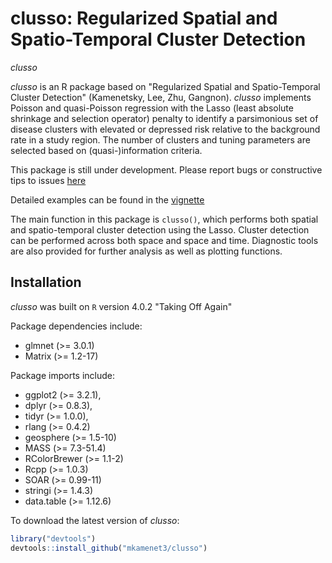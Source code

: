 # clusso: Regularized Spatial and Spatio-Temporal Cluster Detection
_clusso_




*clusso* is an R package based on "Regularized Spatial and Spatio-Temporal Cluster Detection" (Kamenetsky, Lee, Zhu, Gangnon). *clusso* implements Poisson and quasi-Poisson regression with the Lasso (least absolute shrinkage and selection operator) penalty to identify a parsimonious set of disease clusters with elevated or depressed risk relative to the background rate in a study region. The number of clusters and tuning parameters are selected based on (quasi-)information criteria.



This package is still under development. Please report bugs or constructive tips to issues [here](https://github.com/mkamenet3/clusso/issues)

Detailed examples can be found in the [vignette](github.com/mkamenet3/clusso/tree/master/vignettes)


The main function in this package is ```clusso()```, which performs both spatial and spatio-temporal cluster detection using the Lasso. Cluster detection can be performed across both space and space and time. Diagnostic tools are also provided for further analysis as well as plotting functions. 



## Installation

*clusso* was built on `R` version 4.0.2 "Taking Off Again" 

Package dependencies include:


- glmnet (>= 3.0.1)
- Matrix (>= 1.2-17)


Package imports include:

- ggplot2 (>= 3.2.1),
- dplyr (>= 0.8.3),
- tidyr (>= 1.0.0),
- rlang (>= 0.4.2)
- geosphere (>= 1.5-10)
- MASS  (>= 7.3-51.4)
- RColorBrewer (>= 1.1-2)
- Rcpp (>= 1.0.3)
- SOAR (>= 0.99-11)
- stringi (>= 1.4.3)
- data.table (>= 1.12.6)





To download the latest version of *clusso*:

```R
library("devtools")
devtools::install_github("mkamenet3/clusso")
```



